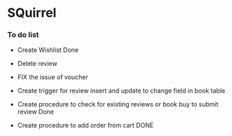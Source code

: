 # SQuirrel 


### To do list
- Create Wishlist Done
- Delete review 
- FIX the issue of voucher
  
- Create trigger for review insert and update to change field in book table
- Create procedure to check for existing reviews or book buy to submit review Done
- Create procedure to add order from cart DONE
